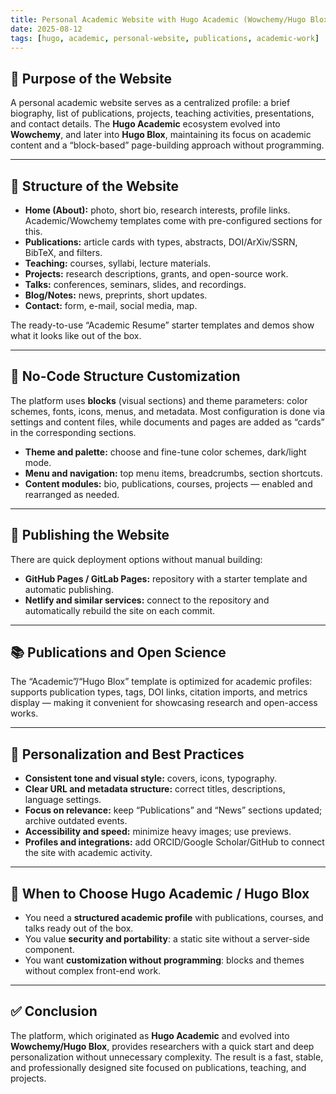 ```yaml
---
title: Personal Academic Website with Hugo Academic (Wowchemy/Hugo Blox)
date: 2025-08-12
tags: [hugo, academic, personal-website, publications, academic-work]
---
```


## 🎯 Purpose of the Website

A personal academic website serves as a centralized profile: a brief biography, list of publications, projects, teaching activities, presentations, and contact details. The **Hugo Academic** ecosystem evolved into **Wowchemy**, and later into **Hugo Blox**, maintaining its focus on academic content and a “block-based” page-building approach without programming.  

---

## 🧱 Structure of the Website

- **Home (About):** photo, short bio, research interests, profile links. Academic/Wowchemy templates come with pre-configured sections for this.  
- **Publications:** article cards with types, abstracts, DOI/ArXiv/SSRN, BibTeX, and filters.  
- **Teaching:** courses, syllabi, lecture materials.  
- **Projects:** research descriptions, grants, and open-source work.  
- **Talks:** conferences, seminars, slides, and recordings.  
- **Blog/Notes:** news, preprints, short updates.  
- **Contact:** form, e-mail, social media, map.  

The ready-to-use “Academic Resume” starter templates and demos show what it looks like out of the box.  

---

## 🔧 No-Code Structure Customization

The platform uses **blocks** (visual sections) and theme parameters: color schemes, fonts, icons, menus, and metadata. Most configuration is done via settings and content files, while documents and pages are added as “cards” in the corresponding sections.  

- **Theme and palette:** choose and fine-tune color schemes, dark/light mode.  
- **Menu and navigation:** top menu items, breadcrumbs, section shortcuts.  
- **Content modules:** bio, publications, courses, projects — enabled and rearranged as needed.  

---

## 🚀 Publishing the Website

There are quick deployment options without manual building:

- **GitHub Pages / GitLab Pages:** repository with a starter template and automatic publishing.  
- **Netlify and similar services:** connect to the repository and automatically rebuild the site on each commit.  

---

## 📚 Publications and Open Science

The “Academic”/“Hugo Blox” template is optimized for academic profiles: supports publication types, tags, DOI links, citation imports, and metrics display — making it convenient for showcasing research and open-access works.  

---

## 🎨 Personalization and Best Practices

- **Consistent tone and visual style:** covers, icons, typography.  
- **Clear URL and metadata structure:** correct titles, descriptions, language settings.  
- **Focus on relevance:** keep “Publications” and “News” sections updated; archive outdated events.  
- **Accessibility and speed:** minimize heavy images; use previews.  
- **Profiles and integrations:** add ORCID/Google Scholar/GitHub to connect the site with academic activity.  

---

## 🧭 When to Choose Hugo Academic / Hugo Blox

- You need a **structured academic profile** with publications, courses, and talks ready out of the box.  
- You value **security and portability**: a static site without a server-side component.  
- You want **customization without programming**: blocks and themes without complex front-end work.  

---

## ✅ Conclusion

The platform, which originated as **Hugo Academic** and evolved into **Wowchemy/Hugo Blox**, provides researchers with a quick start and deep personalization without unnecessary complexity. The result is a fast, stable, and professionally designed site focused on publications, teaching, and projects.

